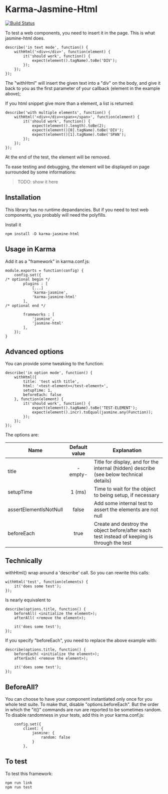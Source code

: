 # Karma-Jasmine-Html

[![Build Status](https://travis-ci.org/jehon/karma-jasmine-html.svg?branch=master)](https://travis-ci.org/jehon/karma-jasmine-html)

To test a web components, you need to insert it in the page. This is what jasmine-html does.

```lang=javascript
describe('in text mode', function() {
    withHtml('<div></div>', function(element) {
        it('should work', function() {
            expect(element().tagName).toBe('DIV');
        });
    });
});
```

The "withHtml" will insert the given text into a "div" on the body, and give it back to you as the first parameter of your callback (element in the example above);

If you html snippet give more than a element, a list is returned:

```lang=javascript
describe('with multiple elements', function() {
    withHtml('<div></div><span></span>', function(element) {
        it('should work', function() {
            expect(element().length).toBe(2);
            expect(element()[0].tagName).toBe('DIV');
            expect(element()[1].tagName).toBe('SPAN');
        });
    });
});
```

At the end of the test, the element will be removed.

To ease testing and debugging, the element will be displayed on page surrounded by some informations:

> TODO: show it here

## Installation

This library has no runtime depandancies. But if you need to test web components, you probably will need the polyfills.

Install it

```lang=bash
npm install -D karma-jasmine-html
```

## Usage in Karma

Add it as a "framework" in karma.conf.js:

```lang=javascript
module.exports = function(config) {
    config.set({
/* optional begin */
        plugins : [
            [...]
            'karma-jasmine',
            'karma-jasmine-html'
        ],
/* optional end */

        frameworks : [
            'jasmine',
            'jasmine-html'
        ],
    });
}
```

## Advanced options

You can provide some tweaking to the function:

```lang=javascript
describe('in option mode', function() {
    withHtml({
        title: 'test with title',
        html: '<test-element></test-element>',
        setupTime: 1,
        beforeEach: false
    }, function(element) {
        it('should work', function() {
            expect(element().tagName).toBe('TEST-ELEMENT');
            expect(element().incr).toEqual(jasmine.any(Function));
        });
    });
});
```

The options are:

|Name|Default value | Explanation |
|----|:------------:|-------------|
|title| -empty- | Title for display, and for the internal (hidden) describe (see below technical details) |
|setupTime| 1 (ms) | Time to wait for the object to being setup, if necessary|
|assertElementIsNotNull | false | Add some internal test to assert the elements are not null |
|beforeEach | true | Create and destroy the object before/after each test instead of keeping is through the test|

## Technically

withHtml() wrap around a 'describe' call. So you can rewrite this calls:

```lang=javascript
withHtml('test', function(elements) {
    it('does some test');
});
```

Is nearly equivalent to

```lang=javascript
describe(options.title, function() {
    beforeAll( <initialize the element>);
    afterAll( <remove the element>);

    it('does some test');
});
```

If you specify "beforeEach", you need to replace the above example with:

```lang=javascript
describe(options.title, function() {
    beforeEach( <initialize the element>);
    afterEach( <remove the element>);

    it('does some test');
});
```

## BeforeAll?

You can choose to have your component instantiated only once for you whole test suite. To make that, disable "options.beforeEach". But the order in which the "it()" commands are run are reported to be sometimes random. To disable randomness in your tests, add this in your karma.conf.js:

```lang=javascript
    config.set({
        client: {
            jasmine: {
                random: false
            }
        },
```

## To test

To test this framework:

```lang=javascript
npm run link
npm run test
```
